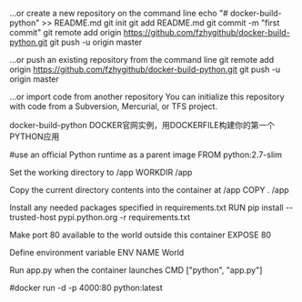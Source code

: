 …or create a new repository on the command line
 echo "# docker-build-python" >> README.md
git init
git add README.md
git commit -m "first commit"
git remote add origin https://github.com/fzhygithub/docker-build-python.git
git push -u origin master

…or push an existing repository from the command line
 git remote add origin https://github.com/fzhygithub/docker-build-python.git
git push -u origin master

…or import code from another repository
You can initialize this repository with code from a Subversion, Mercurial, or TFS project.



docker-build-python
DOCKER官网实例，用DOCKERFILE构建你的第一个PYTHON应用

#use an official Python runtime as a parent image FROM python:2.7-slim

Set the working directory to /app
WORKDIR /app

Copy the current directory contents into the container at /app
COPY . /app

Install any needed packages specified in requirements.txt
RUN pip install --trusted-host pypi.python.org -r requirements.txt

Make port 80 available to the world outside this container
EXPOSE 80

Define environment variable
ENV NAME World

Run app.py when the container launches
CMD ["python", "app.py"]

#docker run -d -p 4000:80 python:latest
